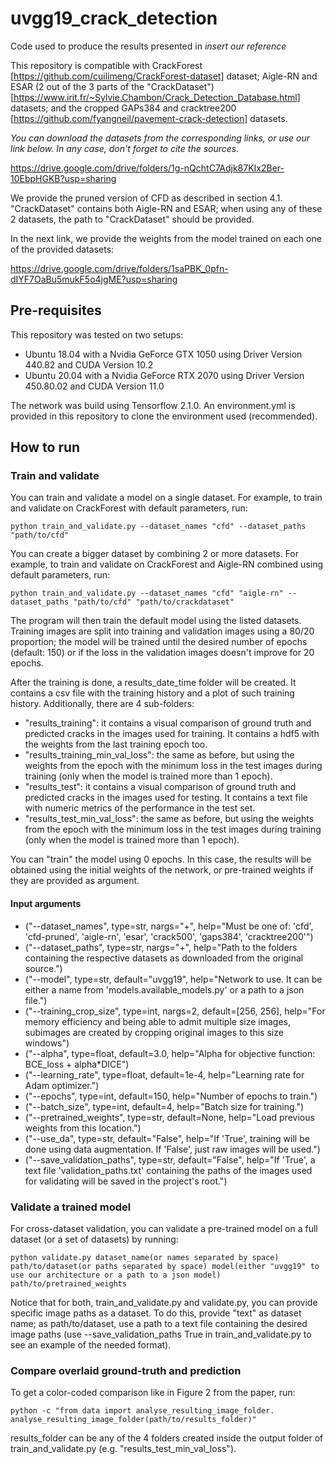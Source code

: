 # uvgg19_crack_detection
Code used to produce the results presented in _insert our reference_ 

This repository is compatible with CrackForest [https://github.com/cuilimeng/CrackForest-dataset] dataset; Aigle-RN and ESAR (2 out of the 3 parts of the "CrackDataset")[https://www.irit.fr/~Sylvie.Chambon/Crack_Detection_Database.html] datasets; and the cropped GAPs384 and cracktree200 [https://github.com/fyangneil/pavement-crack-detection] datasets.

_You can download the datasets from the corresponding links, or use our link below. In any case, don't forget to cite the sources._

https://drive.google.com/drive/folders/1g-nQchtC7Adjk87KIx2Ber-10EbpHGKB?usp=sharing

We provide the pruned version of CFD as described in section 4.1. "CrackDataset" contains both Aigle-RN and ESAR; when using any of these 2 datasets, the path to "CrackDataset" should be provided.

In the next link, we provide the weights from the model trained on each one of the provided datasets:

https://drive.google.com/drive/folders/1saPBK_0pfn-dIYF7OaBu5mukF5o4jgME?usp=sharing

## Pre-requisites
This repository was tested on two setups:
* Ubuntu 18.04 with a Nvidia GeForce GTX 1050 using Driver Version 440.82 and CUDA Version 10.2
* Ubuntu 20.04 with a Nvidia GeForce RTX 2070 using Driver Version 450.80.02 and CUDA Version 11.0

The network was build using Tensorflow 2.1.0. An environment.yml is provided in this repository to clone the environment used (recommended).

## How to run
### Train and validate
You can train and validate a model on a single dataset. For example, to train and validate on CrackForest with default parameters, run:
```
python train_and_validate.py --dataset_names "cfd" --dataset_paths "path/to/cfd"
```

You can create a bigger dataset by combining 2 or more datasets. For example, to train and validate on CrackForest and Aigle-RN combined using default parameters, run:
```
python train_and_validate.py --dataset_names "cfd" "aigle-rn" --dataset_paths "path/to/cfd" "path/to/crackdataset"
```

The program will then train the default model using the listed datasets. Training images are split into training and validation images using a 80/20 proportion; the model will be trained until the desired number of epochs (default: 150) or if the loss in the validation images doesn't improve for 20 epochs.

After the training is done, a results_date_time folder will be created. It contains a csv file with the training history and a plot of such training history. Additionally, there are 4 sub-folders:
* "results_training": it contains a visual comparison of ground truth and predicted cracks in the images used for training. It contains a hdf5 with the weights from the last training epoch too.
* "results_training_min_val_loss": the same as before, but using the weights from the epoch with the minimum loss in the test images during training (only when the model is trained more than 1 epoch).
* "results_test": it contains a visual comparison of ground truth and predicted cracks in the images used for testing. It contains a text file with numeric metrics of the performance in the test set.
* "results_test_min_val_loss": the same as before, but using the weights from the epoch with the minimum loss in the test images during training (only when the model is trained more than 1 epoch).

You can "train" the model using 0 epochs. In this case, the results will be obtained using the initial weights of the network, or pre-trained weights if they are provided as argument.

#### Input arguments

* ("--dataset_names", type=str, nargs="+", help="Must be one of: 'cfd', 'cfd-pruned', 'aigle-rn', 'esar', 'crack500', 'gaps384', 'cracktree200'")
* ("--dataset_paths", type=str, nargs="+", help="Path to the folders containing the respective datasets as downloaded from the original source.")
* ("--model", type=str, default="uvgg19", help="Network to use. It can be either a name from 'models.available_models.py' or a path to a json file.")
* ("--training_crop_size", type=int, nargs=2, default=[256, 256], help="For memory efficiency and being able to admit multiple size images, subimages are created by cropping original images to this size windows")
* ("--alpha", type=float, default=3.0, help="Alpha for objective function: BCE_loss + alpha*DICE")
* ("--learning_rate", type=float, default=1e-4, help="Learning rate for Adam optimizer.")
* ("--epochs", type=int, default=150, help="Number of epochs to train.")
* ("--batch_size", type=int, default=4, help="Batch size for training.")
* ("--pretrained_weights", type=str, default=None, help="Load previous weights from this location.")
* ("--use_da", type=str, default="False", help="If 'True', training will be done using data augmentation. If 'False', just raw images will be used.")
* ("--save_validation_paths", type=str, default="False", help="If 'True', a text file 'validation_paths.txt' containing the paths of the images used for validating will be saved in the project's root.")

### Validate a trained model
For cross-dataset validation, you can validate a pre-trained model on a full dataset (or a set of datasets) by running:
```
python validate.py dataset_name(or names separated by space) path/to/dataset(or paths separated by space) model(either "uvgg19" to use our architecture or a path to a json model) path/to/pretrained_weights
```

Notice that for both, train_and_validate.py and validate.py, you can provide specific image paths as a dataset. To do this, provide "text" as dataset name; as path/to/dataset, use a path to a text file containing the desired image paths (use --save_validation_paths True in train_and_validate.py to see an example of the needed format).

### Compare overlaid ground-truth and prediction
To get a color-coded comparison like in Figure 2 from the paper, run:
```
python -c "from data import analyse_resulting_image_folder. analyse_resulting_image_folder(path/to/results_folder)"
```
results_folder can be any of the 4 folders created inside the output folder of train_and_validate.py (e.g. "results_test_min_val_loss").